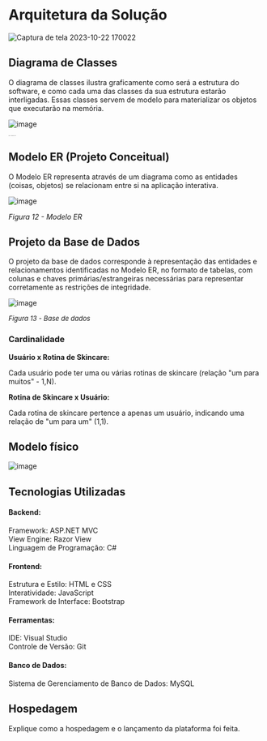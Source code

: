 # Arquitetura da Solução


![Captura de tela 2023-10-22 170022](https://github.com/ICEI-PUC-Minas-PMV-ADS/pmv-ads-2023-2-e2-proj-int-t4-projeto-skincare/assets/110791034/5bcd0f7b-1506-4e42-86b5-3cf2da3f6458)



## Diagrama de Classes

O diagrama de classes ilustra graficamente como será a estrutura do software, e como cada uma das classes da sua estrutura estarão interligadas. Essas classes servem de modelo para materializar os objetos que executarão na memória.

![image](https://github.com/ICEI-PUC-Minas-PMV-ADS/pmv-ads-2023-2-e2-proj-int-t4-projeto-skincare/assets/93337008/1db6454c-2dbf-49b1-8ea7-5db8e4d10642)


*<span style="font-size: 1px;">Figura 11 - Diagrama de classes</span>*


## Modelo ER (Projeto Conceitual)

O Modelo ER representa através de um diagrama como as entidades (coisas, objetos) se relacionam entre si na aplicação interativa.

![image](https://github.com/ICEI-PUC-Minas-PMV-ADS/pmv-ads-2023-2-e2-proj-int-t4-projeto-skincare/assets/93337008/f9227d1d-ae2b-46e3-a860-8af05a035c08)



*Figura 12 - Modelo ER*


## Projeto da Base de Dados

O projeto da base de dados corresponde à representação das entidades e relacionamentos identificadas no Modelo ER, no formato de tabelas, com colunas e chaves primárias/estrangeiras necessárias para representar corretamente as restrições de integridade.

![image](https://github.com/ICEI-PUC-Minas-PMV-ADS/pmv-ads-2023-2-e2-proj-int-t4-projeto-skincare/assets/93337008/3d3308a3-33e1-4c74-a0ca-9cdd2e1ad8d7)


*<font size="2"> Figura 13 - Base de dados </font>*

### Cardinalidade

**Usuário x Rotina de Skincare:**

Cada usuário pode ter uma ou várias rotinas de skincare (relação "um para muitos" - 1,N).

**Rotina de Skincare x Usuário:**

Cada rotina de skincare pertence a apenas um usuário, indicando uma relação de "um para um" (1,1).
<br>



## Modelo físico

![image](https://github.com/ICEI-PUC-Minas-PMV-ADS/pmv-ads-2023-2-e2-proj-int-t4-projeto-skincare/assets/93337008/5114d135-b646-4701-9c37-3acab04ca74d)



## Tecnologias Utilizadas

#### Backend: 

Framework: ASP.NET MVC <br>
View Engine: Razor View <br>
Linguagem de Programação: C# <br>


#### Frontend:

Estrutura e Estilo: HTML e CSS <br>
Interatividade: JavaScript <br>
Framework de Interface: Bootstrap <br>


#### Ferramentas:

IDE: Visual Studio <br>
Controle de Versão: Git <br>


#### Banco de Dados:

Sistema de Gerenciamento de Banco de Dados: MySQL <br>


## Hospedagem

Explique como a hospedagem e o lançamento da plataforma foi feita.


